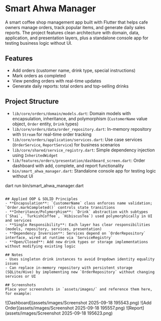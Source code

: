# Smart Ahwa Manager

A smart coffee shop management app built with Flutter that helps cafe owners manage orders, track popular items, and generate daily sales reports. The project features clean architecture with domain, data, application, and presentation layers, plus a standalone console app for testing business logic without UI.

## Features
- Add orders (customer name, drink type, special instructions)
- Mark orders as completed
- View pending orders with real-time updates
- Generate daily reports: total orders and top-selling drinks

## Project Structure
- `lib/core/orders/domain/models.dart`: Domain models with encapsulation, inheritance, and polymorphism (`CustomerName` value object, `Order` entity, `Drink` types)
- `lib/core/orders/data/order_repository.dart`: In-memory repository with `Stream` for real-time order tracking
- `lib/core/orders/application/services.dart`: Use case services (`OrderService`, `ReportService`) for business scenarios
- `lib/core/shared/service_registry.dart`: Simple dependency injection using `InheritedWidget`
- `lib/features/orders/presentation/dashboard_screen.dart`: Order dashboard with add, complete, and report functionality
- `bin/smart_ahwa_manager.dart`: Standalone console app for testing logic without UI


dart run bin/smart_ahwa_manager.dart
```

## Applied OOP & SOLID Principles
- **Encapsulation**: `CustomerName` class enforces name validation; `Order.markCompleted()` controls state transitions
- **Inheritance/Polymorphism**: `Drink` abstraction with subtypes (`Shai`, `TurkishCoffee`, `HibiscusTea`) used polymorphically in UI and services
- **Single Responsibility**: Each layer has clear responsibilities (models, repository, services, presentation)
- **Dependency Inversion**: Services depend on `OrderRepository` interface, wired at runtime via `ServiceRegistry`
- **Open/Closed**: Add new drink types or storage implementations without modifying existing logic

## Notes
- Uses singleton drink instances to avoid Dropdown identity equality issues
- Can replace in-memory repository with persistent storage (SQLite/Hive) by implementing new `OrderRepository` without changing services or UI

## Screenshots
Place your screenshots in `assets/images/` and reference them here, for example:

```
![Dashboard](assets/images/Screenshot 2025-09-18 195543.png)
![Add Order](assets/images/Screenshot 2025-09-18 195557.png)
![Report](assets/images/Screenshot 2025-09-18 195623.png)
```